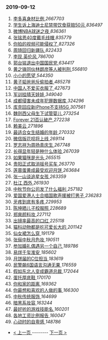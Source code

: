 ### 2019-09-12 
1. [ 李多喜身材比例 ](https://s.weibo.com/weibo?q=%23%E6%9D%8E%E5%A4%9A%E5%96%9C%E8%BA%AB%E6%9D%90%E6%AF%94%E4%BE%8B%23&Refer=top) *2667703*
1. [ 学生诉上海迪士尼禁带饮食获赔50元 ](https://s.weibo.com/weibo?q=%23%E5%AD%A6%E7%94%9F%E8%AF%89%E4%B8%8A%E6%B5%B7%E8%BF%AA%E5%A3%AB%E5%B0%BC%E7%A6%81%E5%B8%A6%E9%A5%AE%E9%A3%9F%E8%8E%B7%E8%B5%9450%E5%85%83%23&Refer=top) *836497*
1. [ 微博NBA球迷之夜 ](https://s.weibo.com/weibo?q=%E5%BE%AE%E5%8D%9ANBA%E7%90%83%E8%BF%B7%E4%B9%8B%E5%A4%9C&Refer=top) *836361*
1. [ 张铭恩40度戴毛线帽 ](https://s.weibo.com/weibo?q=%23%E5%BC%A0%E9%93%AD%E6%81%A940%E5%BA%A6%E6%88%B4%E6%AF%9B%E7%BA%BF%E5%B8%BD%23&Refer=top) *835779*
1. [ 你拍的视频可能侵权了 ](https://s.weibo.com/weibo?q=%23%E4%BD%A0%E6%8B%8D%E7%9A%84%E8%A7%86%E9%A2%91%E5%8F%AF%E8%83%BD%E4%BE%B5%E6%9D%83%E4%BA%86%23&Refer=top) *827326*
1. [ 周琦回归新疆队 ](https://s.weibo.com/weibo?q=%23%E5%91%A8%E7%90%A6%E5%9B%9E%E5%BD%92%E6%96%B0%E7%96%86%E9%98%9F%23&Refer=top) *822433*
1. [ 李现 英伦风 ](https://s.weibo.com/weibo?q=%E6%9D%8E%E7%8E%B0%20%E8%8B%B1%E4%BC%A6%E9%A3%8E&Refer=top) *786700*
1. [ 郭台铭退出中国国民党 ](https://s.weibo.com/weibo?q=%23%E9%83%AD%E5%8F%B0%E9%93%AD%E9%80%80%E5%87%BA%E4%B8%AD%E5%9B%BD%E5%9B%BD%E6%B0%91%E5%85%9A%23&Refer=top) *634417*
1. [ 黄之锋同伙林朗彦等人被判刑 ](https://s.weibo.com/weibo?q=%23%E9%BB%84%E4%B9%8B%E9%94%8B%E5%90%8C%E4%BC%99%E6%9E%97%E6%9C%97%E5%BD%A6%E7%AD%89%E4%BA%BA%E8%A2%AB%E5%88%A4%E5%88%91%23&Refer=top) *556810*
1. [ 小小的愿望 ](https://s.weibo.com/weibo?q=%E5%B0%8F%E5%B0%8F%E7%9A%84%E6%84%BF%E6%9C%9B&Refer=top) *544350*
1. [ 黄子韬爸爸斥偷拍者 ](https://s.weibo.com/weibo?q=%23%E9%BB%84%E5%AD%90%E9%9F%AC%E7%88%B8%E7%88%B8%E6%96%A5%E5%81%B7%E6%8B%8D%E8%80%85%23&Refer=top) *485278*
1. [ 中国人不爱买衣服了 ](https://s.weibo.com/weibo?q=%23%E4%B8%AD%E5%9B%BD%E4%BA%BA%E4%B8%8D%E7%88%B1%E4%B9%B0%E8%A1%A3%E6%9C%8D%E4%BA%86%23&Refer=top) *427673*
1. [ 军训挂晴天娃娃 ](https://s.weibo.com/weibo?q=%23%E5%86%9B%E8%AE%AD%E6%8C%82%E6%99%B4%E5%A4%A9%E5%A8%83%E5%A8%83%23&Refer=top) *349040*
1. [ 成都侵害未成年犯罪数据库 ](https://s.weibo.com/weibo?q=%23%E6%88%90%E9%83%BD%E4%BE%B5%E5%AE%B3%E6%9C%AA%E6%88%90%E5%B9%B4%E7%8A%AF%E7%BD%AA%E6%95%B0%E6%8D%AE%E5%BA%93%23&Refer=top) *324296*
1. [ 库克回应新iPhone不支持5G ](https://s.weibo.com/weibo?q=%23%E5%BA%93%E5%85%8B%E5%9B%9E%E5%BA%94%E6%96%B0iPhone%E4%B8%8D%E6%94%AF%E6%8C%815G%23&Refer=top) *307561*
1. [ 魏则西父母生下试管婴儿 ](https://s.weibo.com/weibo?q=%E9%AD%8F%E5%88%99%E8%A5%BF%E7%88%B6%E6%AF%8D%E7%94%9F%E4%B8%8B%E8%AF%95%E7%AE%A1%E5%A9%B4%E5%84%BF&Refer=top) *273254*
1. [ Forever 21否认破产 ](https://s.weibo.com/weibo?q=Forever%2021%E5%90%A6%E8%AE%A4%E7%A0%B4%E4%BA%A7&Refer=top) *272238*
1. [ 赖美云 ](https://s.weibo.com/weibo?q=%23%E8%B5%96%E7%BE%8E%E4%BA%91%23&Refer=top) *271896*
1. [ 最适合女生结婚的年龄 ](https://s.weibo.com/weibo?q=%23%E6%9C%80%E9%80%82%E5%90%88%E5%A5%B3%E7%94%9F%E7%BB%93%E5%A9%9A%E7%9A%84%E5%B9%B4%E9%BE%84%23&Refer=top) *270332*
1. [ 微信版花呗将上线 ](https://s.weibo.com/weibo?q=%23%E5%BE%AE%E4%BF%A1%E7%89%88%E8%8A%B1%E5%91%97%E5%B0%86%E4%B8%8A%E7%BA%BF%23&Refer=top) *269114*
1. [ 罗志祥为周扬青庆生 ](https://s.weibo.com/weibo?q=%23%E7%BD%97%E5%BF%97%E7%A5%A5%E4%B8%BA%E5%91%A8%E6%89%AC%E9%9D%92%E5%BA%86%E7%94%9F%23&Refer=top) *267748*
1. [ 长得显年轻是种什么体验 ](https://s.weibo.com/weibo?q=%23%E9%95%BF%E5%BE%97%E6%98%BE%E5%B9%B4%E8%BD%BB%E6%98%AF%E7%A7%8D%E4%BB%80%E4%B9%88%E4%BD%93%E9%AA%8C%23&Refer=top) *267039*
1. [ 如果猫咪是光头 ](https://s.weibo.com/weibo?q=%23%E5%A6%82%E6%9E%9C%E7%8C%AB%E5%92%AA%E6%98%AF%E5%85%89%E5%A4%B4%23&Refer=top) *265515*
1. [ 贵阳正式取消摇号买车 ](https://s.weibo.com/weibo?q=%23%E8%B4%B5%E9%98%B3%E6%AD%A3%E5%BC%8F%E5%8F%96%E6%B6%88%E6%91%87%E5%8F%B7%E4%B9%B0%E8%BD%A6%23&Refer=top) *263770*
1. [ 莲蓉蛋黄成最受欢迎月饼 ](https://s.weibo.com/weibo?q=%23%E8%8E%B2%E8%93%89%E8%9B%8B%E9%BB%84%E6%88%90%E6%9C%80%E5%8F%97%E6%AC%A2%E8%BF%8E%E6%9C%88%E9%A5%BC%23&Refer=top) *263684*
1. [ 张一山谈追星女孩 ](https://s.weibo.com/weibo?q=%23%E5%BC%A0%E4%B8%80%E5%B1%B1%E8%B0%88%E8%BF%BD%E6%98%9F%E5%A5%B3%E5%AD%A9%23&Refer=top) *263359*
1. [ 杜江 西外 ](https://s.weibo.com/weibo?q=%E6%9D%9C%E6%B1%9F%20%E8%A5%BF%E5%A4%96&Refer=top) *261930*
1. [ 中秋节你公司发了什么福利 ](https://s.weibo.com/weibo?q=%23%E4%B8%AD%E7%A7%8B%E8%8A%82%E4%BD%A0%E5%85%AC%E5%8F%B8%E5%8F%91%E4%BA%86%E4%BB%80%E4%B9%88%E7%A6%8F%E5%88%A9%23&Refer=top) *257182*
1. [ 爱国爱港人士合唱国歌声援被打男子 ](https://s.weibo.com/weibo?q=%23%E7%88%B1%E5%9B%BD%E7%88%B1%E6%B8%AF%E4%BA%BA%E5%A3%AB%E5%90%88%E5%94%B1%E5%9B%BD%E6%AD%8C%E5%A3%B0%E6%8F%B4%E8%A2%AB%E6%89%93%E7%94%B7%E5%AD%90%23&Refer=top) *236283*
1. [ 牙疼到底有多疼 ](https://s.weibo.com/weibo?q=%23%E7%89%99%E7%96%BC%E5%88%B0%E5%BA%95%E6%9C%89%E5%A4%9A%E7%96%BC%23&Refer=top) *229953*
1. [ 陈坤晒儿子校服照 ](https://s.weibo.com/weibo?q=%23%E9%99%88%E5%9D%A4%E6%99%92%E5%84%BF%E5%AD%90%E6%A0%A1%E6%9C%8D%E7%85%A7%23&Refer=top) *228689*
1. [ 郑爽颜料妆 ](https://s.weibo.com/weibo?q=%23%E9%83%91%E7%88%BD%E9%A2%9C%E6%96%99%E5%A6%86%23&Refer=top) *227112*
1. [ 出镜率最高的口红 ](https://s.weibo.com/weibo?q=%23%E5%87%BA%E9%95%9C%E7%8E%87%E6%9C%80%E9%AB%98%E7%9A%84%E5%8F%A3%E7%BA%A2%23&Refer=top) *225118*
1. [ 猫科动物都是吃可爱长大的 ](https://s.weibo.com/weibo?q=%23%E7%8C%AB%E7%A7%91%E5%8A%A8%E7%89%A9%E9%83%BD%E6%98%AF%E5%90%83%E5%8F%AF%E7%88%B1%E9%95%BF%E5%A4%A7%E7%9A%84%23&Refer=top) *201142*
1. [ 仙女裙怎么穿 ](https://s.weibo.com/weibo?q=%23%E4%BB%99%E5%A5%B3%E8%A3%99%E6%80%8E%E4%B9%88%E7%A9%BF%23&Refer=top) *191179*
1. [ 张俪中秋月色妆 ](https://s.weibo.com/weibo?q=%23%E5%BC%A0%E4%BF%AA%E4%B8%AD%E7%A7%8B%E6%9C%88%E8%89%B2%E5%A6%86%23&Refer=top) *190511*
1. [ 参加婚礼偶遇另一个自己 ](https://s.weibo.com/weibo?q=%23%E5%8F%82%E5%8A%A0%E5%A9%9A%E7%A4%BC%E5%81%B6%E9%81%87%E5%8F%A6%E4%B8%80%E4%B8%AA%E8%87%AA%E5%B7%B1%23&Refer=top) *189786*
1. [ 易烊千玺淮安 ](https://s.weibo.com/weibo?q=%23%E6%98%93%E7%83%8A%E5%8D%83%E7%8E%BA%E6%B7%AE%E5%AE%89%23&Refer=top) *185602*
1. [ 月饼届的C位担当 ](https://s.weibo.com/weibo?q=%23%E6%9C%88%E9%A5%BC%E5%B1%8A%E7%9A%84C%E4%BD%8D%E6%8B%85%E5%BD%93%23&Refer=top) *183619*
1. [ 民警飙6国语言沟通无果 ](https://s.weibo.com/weibo?q=%23%E6%B0%91%E8%AD%A6%E9%A3%996%E5%9B%BD%E8%AF%AD%E8%A8%80%E6%B2%9F%E9%80%9A%E6%97%A0%E6%9E%9C%23&Refer=top) *176559*
1. [ 假如东北人变成霸道总裁 ](https://s.weibo.com/weibo?q=%23%E5%81%87%E5%A6%82%E4%B8%9C%E5%8C%97%E4%BA%BA%E5%8F%98%E6%88%90%E9%9C%B8%E9%81%93%E6%80%BB%E8%A3%81%23&Refer=top) *172044*
1. [ 蛋托厚底鞋 ](https://s.weibo.com/weibo?q=%23%E8%9B%8B%E6%89%98%E5%8E%9A%E5%BA%95%E9%9E%8B%23&Refer=top) *170170*
1. [ 你和家的距离 ](https://s.weibo.com/weibo?q=%23%E4%BD%A0%E5%92%8C%E5%AE%B6%E7%9A%84%E8%B7%9D%E7%A6%BB%23&Refer=top) *169362*
1. [ 你最想和喜欢的人做的事 ](https://s.weibo.com/weibo?q=%23%E4%BD%A0%E6%9C%80%E6%83%B3%E5%92%8C%E5%96%9C%E6%AC%A2%E7%9A%84%E4%BA%BA%E5%81%9A%E7%9A%84%E4%BA%8B%23&Refer=top) *166300*
1. [ 中秋传统服饰 ](https://s.weibo.com/weibo?q=%23%E4%B8%AD%E7%A7%8B%E4%BC%A0%E7%BB%9F%E6%9C%8D%E9%A5%B0%23&Refer=top) *164699*
1. [ 暗黑系妆容 ](https://s.weibo.com/weibo?q=%23%E6%9A%97%E9%BB%91%E7%B3%BB%E5%A6%86%E5%AE%B9%23&Refer=top) *163244*
1. [ 最好听的游戏技能名 ](https://s.weibo.com/weibo?q=%23%E6%9C%80%E5%A5%BD%E5%90%AC%E7%9A%84%E6%B8%B8%E6%88%8F%E6%8A%80%E8%83%BD%E5%90%8D%23&Refer=top) *160201*
1. [ 各地工资比例报告 ](https://s.weibo.com/weibo?q=%23%E5%90%84%E5%9C%B0%E5%B7%A5%E8%B5%84%E6%AF%94%E4%BE%8B%E6%8A%A5%E5%91%8A%23&Refer=top) *160047*
1. [ 心动时的自卑感 ](https://s.weibo.com/weibo?q=%23%E5%BF%83%E5%8A%A8%E6%97%B6%E7%9A%84%E8%87%AA%E5%8D%91%E6%84%9F%23&Refer=top) *148786* 

- [ < 上一页 ](https://github.com/able8/weibo-hot-record/blob/master/2019-09-11.md) -------- [ 下一页 > ](https://github.com/able8/weibo-hot-record/blob/master/2019-09-13.md)